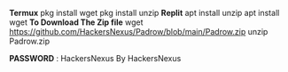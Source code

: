 **Termux**
pkg install wget 
pkg install unzip 
**Replit**
apt install unzip 
apt install wget 
**To Download The Zip file**
wget https://github.com/HackersNexus/Padrow/blob/main/Padrow.zip
unzip Padrow.zip 


**PASSWORD** : HackersNexus
By HackersNexus 
